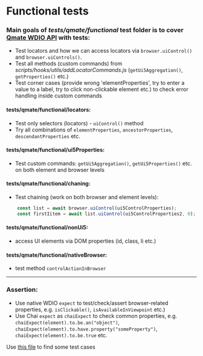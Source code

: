 # Functional tests

### Main goals of *tests/qmate/functional* test folder is to cover [Qmate WDIO API](../../../documentation/topics/native/doc.md) with tests:

- Test locators and how we can access locators via `browser.uiControl()` and `browser.uiControls()`.
- Test all methods (custom commands) from *scripts/hooks/utils/addLocatorCommands.js* (`getUi5Aggregation()`, `getProperties()` etc.)
- Test corner cases (provide wrong 'elementProperties', try to enter a value to a label, try to click non-clickable element etc.) to check error handling inside custom commands

#### tests/qmate/functional/locators:

- Test only selectors (locators) - `uiControl()` method
- Try all combinations of `elementProperties`, `ancestorProperties`, `descendantProperties` etc.

#### tests/qmate/functional/ui5Properties:

- Test custom commands: `getUi5Aggregation()`, `getUi5Properties()` etc. on both element and browser levels

#### tests/qmate/functional/chaning:

- Test chaining (work on both browser and element levels):
```js
    const list = await browser.uiControl(ui5ControlProperties);
    const firstIitem = await list.uiControl(ui5ControlProperties2, 0);
``` 

#### tests/qmate/functional/nonUi5:
- access UI elements via DOM properties (id, class, li etc.)

#### tests/qmate/functional/nativeBrowser:
- test method `controlActionInBrowser`


----
### Assertion:
 - Use native WDIO `expect` to test/check/assert browser-related properties, e.g. `isClickable()`, `isAvailableInViewpoint` etc.)
 - Use Chai `expect` as `chaiExpect` to check common properties, e.g. `chaiExpect(element).to.be.an("object")`, `chaiExpect(element).to.have.property("someProperty")`, `chaiExpect(element).to.be.true` etc.

Use [this file](https://github.wdf.sap.corp/sProcurement/vyperForAll/blob/master/tests/testIntegration/filters1.spec.js) to find some test cases


